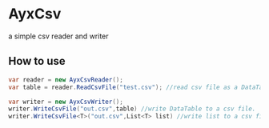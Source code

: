 # AyxCsv
a simple csv reader and writer

## How to use
``` C#
var reader = new AyxCsvReader();
var table = reader.ReadCsvFile("test.csv"); //read csv file as a DataTable

var writer = new AyxCsvWriter();
writer.WriteCsvFile("out.csv",table) //write DataTable to a csv file.
writer.WriteCsvFile<T>("out.csv",List<T> list) //write list to a csv file.
```
